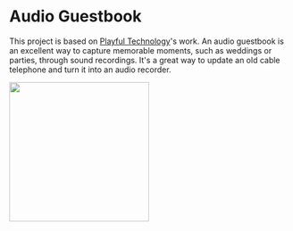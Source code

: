 # Audio Guestbook

This project is based on [Playful Technology](https://github.com/playfultechnology/audio-guestbook)'s work. An audio guestbook is an excellent way to capture memorable moments, such as weddings or parties, through sound recordings. It's a great way to update an old cable telephone and turn it into an audio recorder.

<img src="https://github.com/wervin/audio-guestbook/assets/29201790/156a23ae-f4eb-46c8-a495-f27383c0b594" width="250" height="250">
